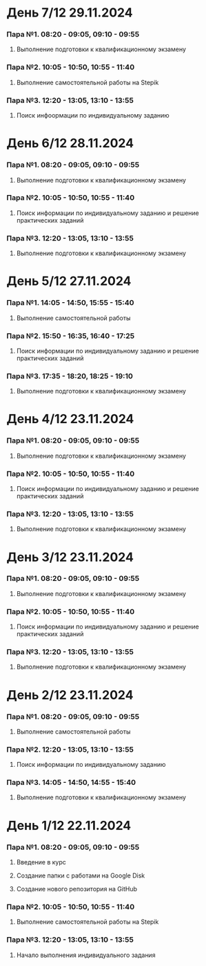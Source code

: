 # День 7/12 29.11.2024

### Пара №1. 08:20 - 09:05, 09:10 - 09:55
1. Выполнение подготовки к квалификационному экзамену

### Пара №2. 10:05 - 10:50, 10:55 - 11:40
1. Выполнение самостоятельной работы на Stepik

### Пара №3. 12:20 - 13:05, 13:10 - 13:55
1. Поиск инфоормации по индивидуальному заданию


# День 6/12 28.11.2024

### Пара №1. 08:20 - 09:05, 09:10 - 09:55
1. Выполнение подготовки к квалификационному экзамену

### Пара №2. 10:05 - 10:50, 10:55 - 11:40
1. Поиск информации по индивидуальному заданию и решение практических заданий

### Пара №3. 12:20 - 13:05, 13:10 - 13:55
1. Выполнение подготовки к квалификационному экзамену
   

# День 5/12 27.11.2024

### Пара №1. 14:05 - 14:50, 15:55 - 15:40
1. Выполнение самостоятельной работы
   
### Пара №2. 15:50 - 16:35, 16:40 - 17:25
1. Поиск информации по индивидуальному заданию и решение практических заданий

### Пара №3. 17:35 - 18:20, 18:25 - 19:10
1. Выполнение подготовки к квалификационному экзамену


# День 4/12 23.11.2024

### Пара №1. 08:20 - 09:05, 09:10 - 09:55
1. Выполнение подготовки к квалификационному экзамену

### Пара №2. 10:05 - 10:50, 10:55 - 11:40
1. Поиск информации по индивидуальному заданию и решение практических заданий

### Пара №3. 12:20 - 13:05, 13:10 - 13:55
1. Выполнение подготовки к квалификационному экзамену


# День 3/12 23.11.2024

### Пара №1. 08:20 - 09:05, 09:10 - 09:55
1. Выполнение подготовки к квалификационному экзамену

### Пара №2. 10:05 - 10:50, 10:55 - 11:40
1. Поиск информации по индивидуальному заданию и решение практических заданий

### Пара №3. 12:20 - 13:05, 13:10 - 13:55
1. Выполнение подготовки к квалификационному экзамену


# День 2/12 23.11.2024

### Пара №1. 08:20 - 09:05, 09:10 - 09:55
1. Выполнение самостоятельной работы

### Пара №2. 12:20 - 13:05, 13:10 - 13:55
1. Поиск информации по индивидуальному заданию

### Пара №3. 14:05 - 14:50, 14:55 - 15:40
1. Выполнение подготовки к квалификационному экзамену


# День 1/12 22.11.2024

### Пара №1. 08:20 - 09:05, 09:10 - 09:55
1. Введение в курс

2. Создание папки с работами на Google Disk

3. Создание нового репозитория на GitHub

### Пара №2. 10:05 - 10:50, 10:55 - 11:40

1. Выполнение самостоятельной работы на Stepik

### Пара №3. 12:20 - 13:05, 13:10 - 13:55

1. Начало выполнения индивидуального задания
